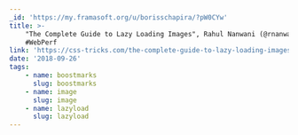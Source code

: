 ```yaml
---
_id: 'https://my.framasoft.org/u/borisschapira/?pW0CYw'
title: >-
    "The Complete Guide to Lazy Loading Images", Rahul Nanwani (@rnanwani)
    #WebPerf
link: 'https://css-tricks.com/the-complete-guide-to-lazy-loading-images/'
date: '2018-09-26'
tags:
    - name: boostmarks
      slug: boostmarks
    - name: image
      slug: image
    - name: lazyload
      slug: lazyload
---
```


<div class="markdown"><p></p></div>
